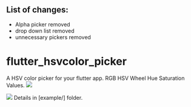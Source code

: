 ## List of changes:
- Alpha picker removed
- drop down list removed
- unnecessary pickers removed


# flutter_hsvcolor_picker

A HSV color picker for your flutter app.
RGB HSV Wheel Hue Saturation Values.
![](https://github.com/fluttercandies/flutter_hsvcolor_picker/blob/master/screenshot/phone.png)


![](https://github.com/fluttercandies/flutter_hsvcolor_picker/blob/master/screenshot/design.png)
Details in [example/] folder.
